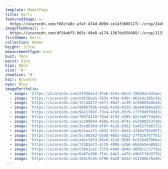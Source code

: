 ```yaml
---
template: ModelPage
title: Karri
featuredImage: >-
  https://ucarecdn.com/f88cfa0c-afaf-474d-800d-ce14f3606127/-/crop/2449x1320/0,313/-/preview/
imageThumbnail: >-
  https://ucarecdn.com/df34abf5-b03c-49e8-a174-13b7da556405/-/crop/1133x1809/286,376/-/preview/
firstName: Karri
collection: Women
height: 173cm
measurementType: bust
bust: 79cm
waist: 61cm
hips: 85cm
size: '8'
shoeSize: '9'
hair: Brunette
eyes: Blue
imagePortfolio:
  - image: 'https://ucarecdn.com/df930a14-47eb-415a-8ec4-726b8ac441ae/'
  - image: 'https://ucarecdn.com/e9f2bee1-763e-439a-bd9c-463edc385c58/'
  - image: 'https://ucarecdn.com/17c44272-ee71-40a7-ac39-2c99891ddea9/'
  - image: 'https://ucarecdn.com/809b79d6-e4a5-4cb9-8155-16a08308ea50/'
  - image: 'https://ucarecdn.com/9421796f-73c4-4f45-9fc9-c77f0d9f8963/'
  - image: 'https://ucarecdn.com/f8d74118-78a4-4fd4-a205-b2c3a67fd4a5/'
  - image: 'https://ucarecdn.com/ac289844-468e-4cc5-8f41-e52980253f30/'
  - image: 'https://ucarecdn.com/3ced63b4-df0f-4116-b562-5a49275961f2/'
  - image: 'https://ucarecdn.com/6c5aa1f1-e932-45fc-85d2-4f45e792e957/'
  - image: 'https://ucarecdn.com/5cc06362-55d8-40b5-b822-27f826f6ffb1/'
  - image: 'https://ucarecdn.com/a9ac3df4-86c0-411d-9545-6c516e0789ea/'
  - image: 'https://ucarecdn.com/71382e73-dc35-409b-a1b6-6b0da5ea8b81/'
  - image: 'https://ucarecdn.com/c5461cec-f2f9-48dd-9b4b-4099ccc37f3b/'
  - image: 'https://ucarecdn.com/6a07e366-ff4c-44e2-a479-e9b5f7dd3776/'
  - image: 'https://ucarecdn.com/324c9c65-bf96-4a20-832d-e51289b7b149/'
---
```



